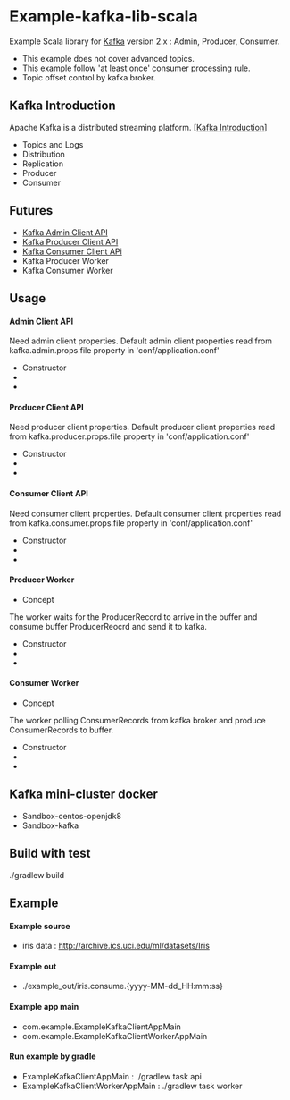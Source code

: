 # Example-kafka-lib-scala

Example Scala library for [Kafka] version 2.x : Admin, Producer, Consumer.

* This example does not cover advanced topics.
* This example follow 'at least once' consumer processing rule.
* Topic offset control by kafka broker.

## Kafka Introduction

Apache Kafka is a distributed streaming platform. [[Kafka Introduction]]

* Topics and Logs
* Distribution
* Replication
* Producer
* Consumer

## Futures

* [Kafka Admin Client API]
* [Kafka Producer Client API]
* [Kafka Consumer Client APi]
* Kafka Producer Worker
* Kafka Consumer Worker

## Usage

#### Admin Client API

Need admin client properties.
Default admin client properties read from kafka.admin.props.file property in 'conf/application.conf' 

* Constructor
*
*

#### Producer Client API

Need producer client properties.
Default producer client properties read from kafka.producer.props.file property in 'conf/application.conf'

* Constructor
*
*

#### Consumer Client API

Need consumer client properties.
Default consumer client properties read from kafka.consumer.props.file property in 'conf/application.conf'

* Constructor
*
*

#### Producer Worker

* Concept

The worker waits for the ProducerRecord to arrive in the buffer and consume buffer ProducerReocrd and send it to kafka.

* Constructor
*
*

#### Consumer Worker

* Concept

The worker polling ConsumerRecords from kafka broker and produce ConsumerRecords to buffer.
  
* Constructor
*
*

## Kafka mini-cluster docker

* Sandbox-centos-openjdk8
* Sandbox-kafka


## Build with test

./gradlew build

## Example

#### Example source
 
* iris data : http://archive.ics.uci.edu/ml/datasets/Iris

#### Example out

* ./example_out/iris.consume.{yyyy-MM-dd_HH:mm:ss} 

#### Example app main

* com.example.ExampleKafkaClientAppMain
* com.example.ExampleKafkaClientWorkerAppMain

#### Run example by gradle

* ExampleKafkaClientAppMain : ./gradlew task api
* ExampleKafkaClientWorkerAppMain : ./gradlew task worker


[Kafka]: https://kafka.apache.org/
[Kafka Introduction]: https://kafka.apache.org/intro.html
[Kafka Admin Client API]: https://kafka.apache.org/documentation/#adminapi
[Kafka Producer Client API]: https://kafka.apache.org/documentation/#producerapi 
[Kafka Consumer Client API]: https://kafka.apache.org/documentation/#consumerapi
